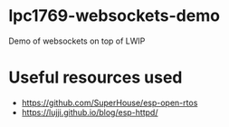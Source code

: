 # lpc1769-websockets-demo
Demo of websockets on top of LWIP

# Useful resources used
* https://github.com/SuperHouse/esp-open-rtos
* https://lujji.github.io/blog/esp-httpd/
